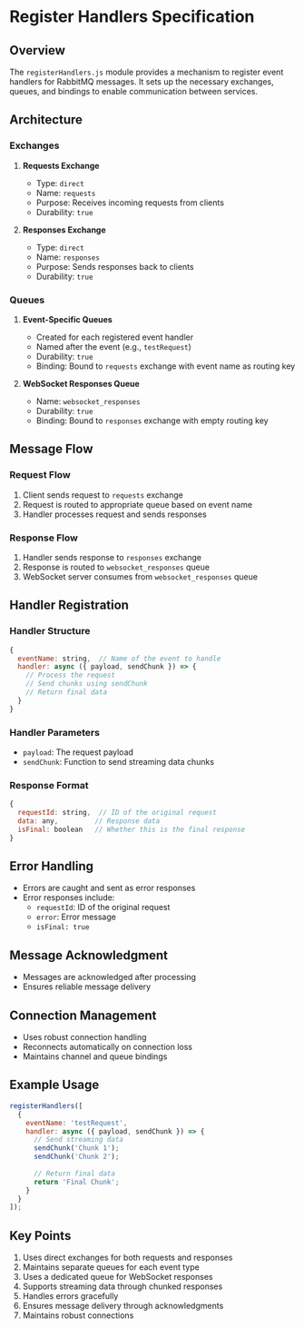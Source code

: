# Register Handlers Specification

## Overview
The `registerHandlers.js` module provides a mechanism to register event handlers for RabbitMQ messages. It sets up the necessary exchanges, queues, and bindings to enable communication between services.

## Architecture

### Exchanges
1. **Requests Exchange**
   - Type: `direct`
   - Name: `requests`
   - Purpose: Receives incoming requests from clients
   - Durability: `true`

2. **Responses Exchange**
   - Type: `direct`
   - Name: `responses`
   - Purpose: Sends responses back to clients
   - Durability: `true`

### Queues
1. **Event-Specific Queues**
   - Created for each registered event handler
   - Named after the event (e.g., `testRequest`)
   - Durability: `true`
   - Binding: Bound to `requests` exchange with event name as routing key

2. **WebSocket Responses Queue**
   - Name: `websocket_responses`
   - Durability: `true`
   - Binding: Bound to `responses` exchange with empty routing key

## Message Flow

### Request Flow
1. Client sends request to `requests` exchange
2. Request is routed to appropriate queue based on event name
3. Handler processes request and sends responses

### Response Flow
1. Handler sends response to `responses` exchange
2. Response is routed to `websocket_responses` queue
3. WebSocket server consumes from `websocket_responses` queue

## Handler Registration

### Handler Structure
```javascript
{
  eventName: string,  // Name of the event to handle
  handler: async ({ payload, sendChunk }) => {
    // Process the request
    // Send chunks using sendChunk
    // Return final data
  }
}
```

### Handler Parameters
- `payload`: The request payload
- `sendChunk`: Function to send streaming data chunks

### Response Format
```javascript
{
  requestId: string,  // ID of the original request
  data: any,         // Response data
  isFinal: boolean   // Whether this is the final response
}
```

## Error Handling
- Errors are caught and sent as error responses
- Error responses include:
  - `requestId`: ID of the original request
  - `error`: Error message
  - `isFinal: true`

## Message Acknowledgment
- Messages are acknowledged after processing
- Ensures reliable message delivery

## Connection Management
- Uses robust connection handling
- Reconnects automatically on connection loss
- Maintains channel and queue bindings

## Example Usage
```javascript
registerHandlers([
  {
    eventName: 'testRequest',
    handler: async ({ payload, sendChunk }) => {
      // Send streaming data
      sendChunk('Chunk 1');
      sendChunk('Chunk 2');
      
      // Return final data
      return 'Final Chunk';
    }
  }
]);
```

## Key Points
1. Uses direct exchanges for both requests and responses
2. Maintains separate queues for each event type
3. Uses a dedicated queue for WebSocket responses
4. Supports streaming data through chunked responses
5. Handles errors gracefully
6. Ensures message delivery through acknowledgments
7. Maintains robust connections 